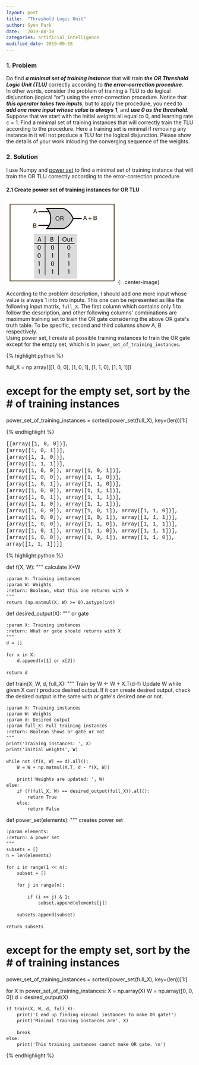 ```yaml
---
layout: post
title:  "Threshold Logic Unit"
author: Syen Park
date:   2019-08-30
categories: artificial_intelligence
modified_date: 2019-09-18
---
```


### __1. Problem__

Do find *__a minimal set of training instance__* that will train *__the OR Threshold Logic Unit (TLU)__*  correctly according to *__the error-correction procedure__*.  
In other words, consider the problem of training a TLU to do logical disjunction
(logical “or”) using the error-correction procedure. Notice
that *__this operator takes two inputs__*, but to apply the procedure, you need to *__add one more
input whose value is always 1__*, and *__use 0 as the threshold__*. Suppose that we start with
the initial weights all equal to 0, and learning rate c = 1. Find a minimal set of training
instances that will correctly train the TLU according to the procedure. Here a training set
is minimal if removing any instance in it will not produce a TLU for the logical disjunction.
Please show the details of your work inlcuding the converging sequence of the weights.

### __2. Solution__
I use Numpy and [power set](https://en.wikipedia.org/wiki/Power_set) to find a minimal set of training instance that will train the OR TLU correctly according to the error-correction procedure.

#### __2.1 Create power set of training instances for OR TLU__

![OR gate.gif](/assets/190830-threshold-logic/190830-OR.gif){: .center-image}

According to the problem description, I should add one more input whose value is always 1 into two inputs. This one can be represented as like the following input matrix, `full_X`. The first column which contains only 1 to follow the description, and other following columns' combinations are maximum training set to train the OR gate considering the above OR gate's truth table. To be specific, second and third columns show A, B respectively.  
Using power set, I create all possible training instances to train the OR gate except for the empty set, which is in `power_set_of_training_instances`.

{% highlight python %}

full_X = np.array([[1, 0, 0],
                   [1, 0, 1],
                   [1, 1, 0],
                   [1, 1, 1]])

# except for the empty set, sort by the # of training instances
power_set_of_training_instances = sorted(power_set(full_X), key=(len))[1:]

{% endhighlight %}

<span style="font-family: Courier New;"> 
[[array([1, 0, 0])], <br/>
 [array([1, 0, 1])], <br/>
 [array([1, 1, 0])], <br/>
 [array([1, 1, 1])], <br/>
 [array([1, 0, 0]), array([1, 0, 1])], <br/>
 [array([1, 0, 0]), array([1, 1, 0])], <br/>
 [array([1, 0, 1]), array([1, 1, 0])], <br/>
 [array([1, 0, 0]), array([1, 1, 1])], <br/>
 [array([1, 0, 1]), array([1, 1, 1])], <br/>
 [array([1, 1, 0]), array([1, 1, 1])], <br/>
 [array([1, 0, 0]), array([1, 0, 1]), array([1, 1, 0])], <br/>
 [array([1, 0, 0]), array([1, 0, 1]), array([1, 1, 1])], <br/>
 [array([1, 0, 0]), array([1, 1, 0]), array([1, 1, 1])], <br/>
 [array([1, 0, 1]), array([1, 1, 0]), array([1, 1, 1])], <br/>
 [array([1, 0, 0]), array([1, 0, 1]), array([1, 1, 0]), array([1, 1, 1])]] 
</span>


{% highlight python %}

def f(X, W):
    """
    calculate X*W

    :param X: Training instances
    :param W: Weights
    :return: Boolean, what this one returns with X
    """
    return (np.matmul(X, W) >= 0).astype(int)

def desired_output(X):
    """
    or gate

    :param X: Training instances
    :return: What or gate should returns with X
    """
    d = []
    
    for x in X:
        d.append(x[1] or x[2])
    
    return d

def train(X, W, d, full_X):
    """
    Train by W <- W + X.T(d-f)
    Update W while given X can't produce desired output.
    If it can create desired output, check the desired output is the same with or gate's desired one or not.

    :param X: Training instances
    :param W: Weights
    :param d: Desired output
    :param full_X: Full training instances
    :return: Boolean shows or gate or not
    """
    print('Training instances: ', X)
    print('Initial weights', W)
    
    while not (f(X, W) == d).all():
        W = W + np.matmul(X.T, d - f(X, W))
    
        print('Weights are updated: ', W)
    else:
        if (f(full_X, W) == desired_output(full_X)).all():
            return True
        else:
            return False

def power_set(elements):
    """
    creates power set

    :param elements:
    :return: a power set
    """
    subsets = []
    n = len(elements)
    
    for i in range(1 << n):
        subset = []
    
        for j in range(n):
    
            if (i >> j) & 1:
                subset.append(elements[j])
    
        subsets.append(subset)
    
    return subsets



# except for the empty set, sort by the # of training instances
power_set_of_training_instances = sorted(power_set(full_X), key=(len))[1:]

for X in power_set_of_training_instances:
    X = np.array(X)
    W = np.array([0, 0, 0])
    d = desired_output(X)

    if train(X, W, d, full_X):
        print('I end up finding minimal instances to make OR gate!')
        print('Minimal training instances are', X)
    
        break
    else:
        print('This training instances cannot make OR gate. \n')
{% endhighlight %}




